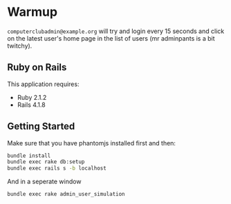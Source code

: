 Warmup
================

`computerclubadmin@example.org` will try and login every 15 seconds and click
on the latest user's home page in the list of users
(mr adminpants is a bit twitchy).

Ruby on Rails
-------------

This application requires:

- Ruby 2.1.2
- Rails 4.1.8

Getting Started
---------------

Make sure that you have phantomjs installed first and then:

~~~bash
bundle install
bundle exec rake db:setup
bundle exec rails s -b localhost
~~~


And in a seperate window
~~~bash
bundle exec rake admin_user_simulation
~~~

